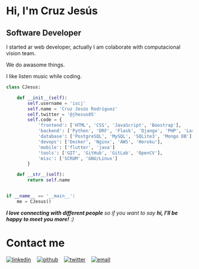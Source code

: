 # Hi, I'm Cruz Jesús
## Software Developer

<p>I started ar web developer, actually I am colaborate with computacional vision team. </p>
<p> We do awasome things.</p>
<p>I like listen music while coding.</p>

```python
class CJesus:

    def __init__(self):
        self.username = 'iscj'
        self.name = 'Cruz Jesús Rodríguez'
        self.twitter = '@jhesus05'
        self.code = {
            'frontend': ['HTML', 'CSS', 'JavaScript', 'Boostrap'],
            'backend': ['Python', 'DRF', 'Flask', 'Django', 'PHP', 'Laravel', 'NodeJS'],
            'database': ['PostgreSQL', 'MySQL', 'SQLite3', 'Mongo DB'],
            'devops': ['Docker', 'Nginx', 'AWS', 'Heroku'],
            'mobile': ['flutter', 'java']
            'tools': ['GIT', 'GitHub', 'GitLab', 'OpenCV'],
            'misc': ['SCRUM', 'GNU/Linux']
        }

    def __str__(self):
        return self.name


if __name__ == '__main__':
    me = CJesus()


```
<em><b>I love connecting with different people</b> so if you want to say <b>hi, I'll be happy to meet you more!</b> :)</em>

# Contact me

[![linkedin](https://user-images.githubusercontent.com/25087769/87172072-530a5080-c2dc-11ea-8e2c-8ee4dbf3394b.png)](https://www.linkedin.com/in/cruz-jesus-rodriguez-osorio) &nbsp;&nbsp;
[![github](https://user-images.githubusercontent.com/25087769/87176037-2c4f1880-c2e2-11ea-8a13-41c90b711b9f.png)](https://github.com/iscj) &nbsp;&nbsp;
[![twitter](https://user-images.githubusercontent.com/25087769/87172407-de83e180-c2dc-11ea-9479-a894758266c3.png)](https://www.twitter.com/DevJhesus05) &nbsp;&nbsp;
[![email](https://user-images.githubusercontent.com/25087769/87174308-a4680f00-c2df-11ea-90b0-5fa1fa76d2f1.png)](mailto:isc.cruzjrodriguez@gmail.com)
